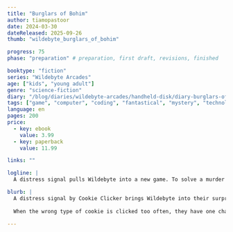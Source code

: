 ```yaml
---
title: "Burglars of Bohim"
author: tiamopastoor
date: 2024-03-30
dateReleased: 2025-09-26
thumb: "wildebyte_burglars_of_bohim"

progress: 75
phase: "preparation" # preparation, first draft, revisions, finished

booktype: "fiction"
series: "Wildebyte Arcades"
age: ["kids", "young adult"] 
genre: "science-fiction"
diary: "/blog/diaries/wildebyte-arcades/handheld-disk/diary-burglars-of-bohim/"
tags: ["game", "computer", "coding", "fantastical", "mystery", "technology", "adventure"]
language: en
pages: 200
price:
  - key: ebook
    value: 3.99
  - key: paperback
    value: 11.99

links: ""

logline: |
  A distress signal pulls Wildebyte into a new game. To solve a murder mystery where the rules always change---but which always ends by shooting the criminal. When misclick after misclick happens, they have one chance to outsmart their opponent or risk taking out their loved ones instead.

blurb: |
  A distress signal by Cookie Clicker brings Wildebyte into their surprising origin game. They must solve a murder mystery where the rules always change. The only rule that can't be changed? It must always end by shooting the criminal. 
  
  When the wrong type of cookie is clicked too often, they have one chance to outsmart their opponent or risk taking out their own loved ones.

---
```


